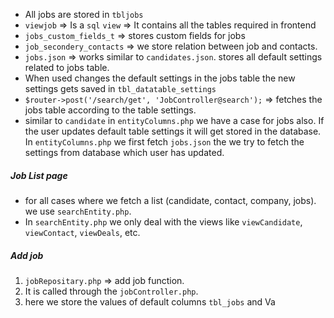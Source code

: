 - All jobs are stored in `tbljobs`
- `viewjob` => Is  a `sql` `view` => It contains all the tables required in frontend
- `jobs_custom_fields_t` => stores custom fields for jobs
- `job_secondery_contacts` => we store relation between job and contacts.
- `jobs.json` => works similar to `candidates.json`. stores all default settings related to jobs table. 
- When used changes the default settings in the jobs table the new settings gets saved in `tbl_datatable_settings` 
- `$router->post('/search/get', 'JobController@search');` => fetches the jobs table according to the table settings.
- similar to `candidate` in `entityColumns.php` we have a case for jobs also. If the user updates default table settings it will get stored in the database. In `entityColumns.php` we first fetch `jobs.json` the we try to fetch the settings from database which user has updated.
##### Job List page
- for all cases where we fetch a list (candidate, contact, company, jobs). we use `searchEntity.php`.
- In `searchEntity.php` we only deal with the views like `viewCandidate`, `viewContact`, `viewDeals`, etc.

##### Add job
1. `jobRepositary.php` => add job function.
2. It is called through the `jobController.php`.
3. here we store the values of default columns `tbl_jobs` and Va

